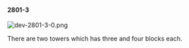 #### 2801-3
![dev-2801-3-0.png](https://github.com/lil-lab/nlvr/raw/master/nlvr/dev/images/4/dev-2801-3-0.png "dev-2801-3-0.png")

There are two towers which has three and four blocks each.